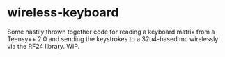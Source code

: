 # wireless-keyboard
Some hastily thrown together code for reading a keyboard matrix from a Teensy++ 2.0 and sending the keystrokes to a 32u4-based mc wirelessly via the RF24 library. WIP.
